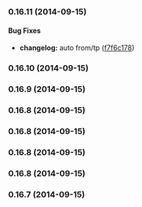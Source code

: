 ### 0.16.11 (2014-09-15)


#### Bug Fixes

* **changelog:** auto from/tp ([f7f6c178](https://github.com/douglasduteil/remote-repo-access-trial.git/commit/f7f6c17870617d846fc46bf05f9612026c28c737))


### 0.16.10 (2014-09-15)


### 0.16.9 (2014-09-15)


### 0.16.8 (2014-09-15)


### 0.16.8 (2014-09-15)


### 0.16.8 (2014-09-15)


### 0.16.8 (2014-09-15)


### 0.16.7 (2014-09-15)

